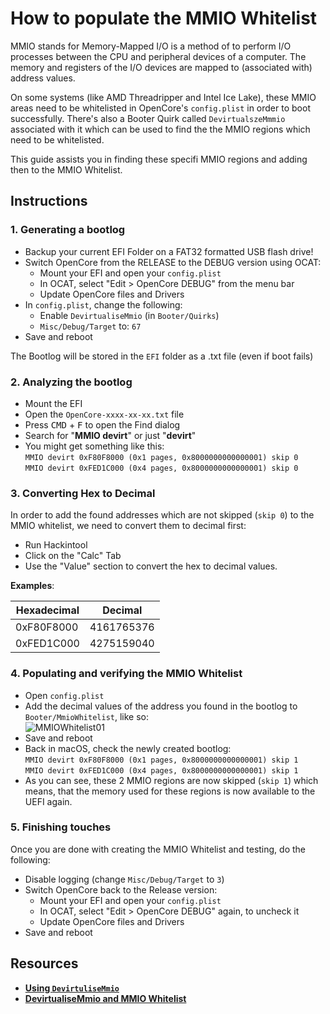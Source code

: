 # How to populate the MMIO Whitelist

MMIO stands for Memory-Mapped I/O is a method of to perform I/O processes between the CPU and peripheral devices of a computer. The memory and registers of the I/O devices are mapped to (associated with) address values. 

On some systems (like AMD Threadripper and Intel Ice Lake), these MMIO areas need to be whitelisted in OpenCore's `config.plist` in order to boot successfully. There's also a Booter Quirk called `DevirtualszeMmmio` associated with it which can be used to find the the MMIO regions which need to be whitelisted.

This guide assists you in finding these specifi MMIO regions and adding then to the MMIO Whitelist.

## Instructions

### 1. Generating a bootlog
- Backup your current EFI Folder on a FAT32 formatted USB flash drive!
- Switch OpenCore from the RELEASE to the DEBUG version using OCAT:
	- Mount your EFI and open your `config.plist`
	- In OCAT, select "Edit > OpenCore DEBUG" from the menu bar
	- Update OpenCore files and Drivers
- In `config.plist`, change the following:
	- Enable `DevirtualiseMmio` (in `Booter/Quirks`)
	- `Misc/Debug/Target` to: `67`
-  Save and reboot

The Bootlog will be stored in the `EFI` folder as a .txt file (even if boot fails)

### 2. Analyzing the bootlog
- Mount the EFI 
- Open the `OpenCore-xxxx-xx-xx.txt` file
- Press <kbd>CMD</kbd> + <kbd>F</kbd> to open the Find dialog
- Search for "**MMIO devirt**" or just "**devirt**"
- You might get something like this: </br>
	`MMIO devirt 0xF80F8000 (0x1 pages, 0x8000000000000001) skip 0` </br>
	`MMIO devirt 0xFED1C000 (0x4 pages, 0x8000000000000001) skip 0`

### 3. Converting Hex to Decimal
In order to add the found addresses which are not skipped (`skip 0`) to the MMIO whitelist, we need to convert them to decimal first:

- Run Hackintool
- Click on the "Calc" Tab
- Use the "Value" section to convert the hex to decimal values.

**Examples**:

Hexadecimal | Decimal
------------|----------
0xF80F8000 | 4161765376
0xFED1C000 | 4275159040

### 4. Populating and verifying the MMIO Whitelist
- Open `config.plist`
- Add the decimal values of the address you found in the bootlog to `Booter/MmioWhitelist`, like so:</br>![MMIOWhitelist01](https://user-images.githubusercontent.com/76865553/205931912-fee2d569-3265-47fb-a493-4c9556658805.png)
- Save and reboot
- Back in macOS, check the newly created bootlog:</br>
	`MMIO devirt 0xF80F8000 (0x1 pages, 0x8000000000000001) skip 1`</br>
	`MMIO devirt 0xFED1C000 (0x4 pages, 0x8000000000000001) skip 1`
- As you can see, these 2 MMIO regions are now skipped (`skip 1`) which means, that the memory used for these regions is now available to the UEFI again.

### 5. Finishing touches
Once you are done with creating the MMIO Whitelist and testing, do the following:

- Disable logging (change `Misc/Debug/Target` to `3`)
- Switch OpenCore back to the Release version:
	- Mount your EFI and open your `config.plist`
	- In OCAT, select "Edit > OpenCore DEBUG" again, to uncheck it
	- Update OpenCore files and Drivers
- Save and reboot

## Resources
- [**Using `DevirtuliseMmio`**](https://caizhiyuan.gitee.io/opencore-install-guide/extras/kaslr-fix.html#using-devirtualisemmio)
- [**DevirtualiseMmio and MMIO Whitelist**](https://www.macos86.it/topic/5511-let-talk-aboutdevirtualise-mmio-quirk-and-mmio-whitelist/)
